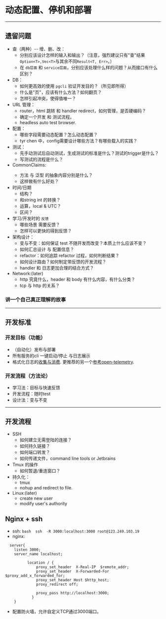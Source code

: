 # 动态配置、停机和部署

---

## 遗留问题
- 查（两种）-- 增、删、改：
  - 分别应该设计怎样的输入和输出？（注意，强烈建议只有"查"结果`Option<T>,Vec<T>`与其余不同`Result<T, Err>`。）
  - 在 `db层面` 和  `service层面`，分别应该处理什么样的问题？从而接口有什么区别？
- DB：
  - 如何更高效的使用 `pgcli` 验证开发目的？（所见即所得）
  - 什么是"页"，应该有什么方法？如何翻页？
  - 怎样引起冲突，使得值唯一？
- URL 管理：
  - router，html 跳转 和 handler redirect，如何管理，是否硬编码？
  - 确定一个开发 和 测试流程。
  - headless auto test browser.
- 配置：
  - 哪些字段需要动态配置？怎么动态配置？
  - tyr chen 中，config需要设计哪些方法？有哪些载入的实践？
- 测试：
  - 先手动测试后自动测试，生成测试的标准是什么？测试的trigger是什么？
  - 写测试的流程是什么？
- CommonClaims<T>:
  - 方法 与 泛型 的抽象内容分别是什么？
  - 这样做有什么好处？
- 时间/日期
  - 结构？
  - 和string int 的转换？
  - 运算，local & UTC？
  - 区间？
- 学习/开发时的 `反馈`
  - 哪些场景 需要反馈？
  - 怎样可以更快的得到反馈？
- 架构设计：
  - 变与不变：如何保证 test 不随开发而改变？本质上什么应该不变？
  - 如何汇总设计 与 配置信息？
  - refactor：如何追踪 refactor 过程，如何判断结果？
  - 如何设计路由？如何制定带反馈的开发流程？
  - handler 和 日志更加合理的结合方式？
- Network:(later)
  - http 究竟什么，header 和 body 有什么内容，有什么分类？
  - tcp 与 http 的关系？

### 讲一个自己真正理解的故事

---
## 开发标准

### 开发目标（功能）
- （自动化）发布与部署
- 所有服务的cli 一键启动/停止 与日志展示
- 格式化日志的[收集与消费](https://github.com/prometheus/prometheus).
   更推荐的另一个[参考open-telemetry](https://docs.rs/tracing-opentelemetry/latest/tracing_opentelemetry/).

### 开发流程（方法论）
- 学习法：目标与快速反馈
- 开发流程：随时test
- 设计法：变与不变

---
## 开发流程
- SSH
  - 如何建立无需登陆的连接？
  - 如何持久链接？
  - 如何端口转发？
  - 如何传递文件，command line tools or Jetbrains
- Tmux 的操作
  - 如何暂退/重连窗口？
- 持久化：
  - tmux
  - nohup and redirect to file.
- Linux:(later)
  - create new user
  - modify user's authority

## Nginx + ssh
- ssh: ```bash  ssh  -R 3000:localhost:3000 root@123.249.103.19```
- nginx:
```
  server{
    listen 3000;
    server_name localhost;

          location / {
              proxy_set_header  X-Real-IP  $remote_addr;
              proxy_set_header  X-Forwarded-For $proxy_add_x_forwarded_for;
              proxy_set_header Host $http_host;
              proxy_redirect off;

              proxy_pass http://localhost:3000;
            }
    }
```
- 配置防火墙，允许自定义TCP通过3000端口。
